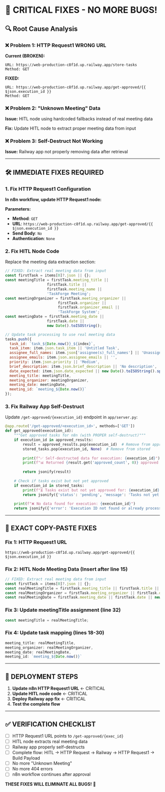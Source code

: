 # 🚨 CRITICAL FIXES - NO MORE BUGS!

## 🔍 **Root Cause Analysis**

### ❌ Problem 1: HTTP Request1 WRONG URL
**Current (BROKEN):**
```
URL: https://web-production-c8f1d.up.railway.app/store-tasks
Method: GET
```

**FIXED:**
```
URL: https://web-production-c8f1d.up.railway.app/get-approved/{{ $json.execution_id }}
Method: GET
```

### ❌ Problem 2: "Unknown Meeting" Data
**Issue:** HITL node using hardcoded fallbacks instead of real meeting data

**Fix:** Update HITL node to extract proper meeting data from input

### ❌ Problem 3: Self-Destruct Not Working
**Issue:** Railway app not properly removing data after retrieval

---

## 🛠️ **IMMEDIATE FIXES REQUIRED**

### 1. **Fix HTTP Request1 Configuration**

**In n8n workflow, update HTTP Request1 node:**

**Parameters:**
- **Method**: `GET`
- **URL**: `https://web-production-c8f1d.up.railway.app/get-approved/{{ $json.execution_id }}`
- **Send Body**: `No`
- **Authentication**: `None`

### 2. **Fix HITL Node Code**

Replace the meeting data extraction section:

```javascript
// FIXED: Extract real meeting data from input
const firstTask = items[0]?.json || {};
const meetingTitle = firstTask.meeting_title || 
                   firstTask.title || 
                   firstTask.meeting_name || 
                   'TaskForge Meeting';
const meetingOrganizer = firstTask.meeting_organizer || 
                        firstTask.organizer || 
                        firstTask.organizer_email || 
                        'TaskForge System';
const meetingDate = firstTask.meeting_date || 
                   firstTask.date || 
                   new Date().toISOString();

// Update task processing to use real meeting data
tasks.push({
  task_id: `task_${Date.now()}_${index}`,
  task_item: item.json.task_item || 'Untitled Task',
  assignee_full_names: item.json['assignee(s)_full_names'] || 'Unassigned',
  assignee_emails: item.json.assignee_emails || '',
  priority: item.json.priority || 'Medium',
  brief_description: item.json.brief_description || 'No description',
  date_expected: item.json.date_expected || new Date().toISOString().split('T')[0],
  meeting_title: meetingTitle,
  meeting_organizer: meetingOrganizer,
  meeting_date: meetingDate,
  meeting_id: `meeting_${Date.now()}`
});
```

### 3. **Fix Railway App Self-Destruct**

Update `/get-approved/{execution_id}` endpoint in `app/server.py`:

```python
@app.route('/get-approved/<execution_id>', methods=['GET'])
def get_approved(execution_id):
    """Get approved tasks for n8n (with PROPER self-destruct)"""
    if execution_id in approved_results:
        result = approved_results.pop(execution_id)  # Remove from approved
        stored_tasks.pop(execution_id, None)  # Remove from stored
        
        print(f"✅ Self-destructed data for execution: {execution_id}")
        print(f"📊 Returned {result.get('approved_count', 0)} approved tasks")
        
        return jsonify(result)
    
    # Check if tasks exist but not yet approved
    if execution_id in stored_tasks:
        print(f"⏳ Tasks exist but not yet approved for: {execution_id}")
        return jsonify({'status': 'pending', 'message': 'Tasks not yet approved'}), 202
    
    print(f"❌ No data found for execution: {execution_id}")
    return jsonify({'error': 'Execution ID not found or already processed'}), 404
```

---

## 🎯 **EXACT COPY-PASTE FIXES**

### Fix 1: HTTP Request1 URL
```
https://web-production-c8f1d.up.railway.app/get-approved/{{ $json.execution_id }}
```

### Fix 2: HITL Node Meeting Data (Insert after line 15)
```javascript
// FIXED: Extract real meeting data from input
const firstTask = items[0]?.json || {};
const realMeetingTitle = firstTask.meeting_title || firstTask.title || 'TaskForge Meeting';
const realMeetingOrganizer = firstTask.meeting_organizer || firstTask.organizer || 'TaskForge System';
const realMeetingDate = firstTask.meeting_date || firstTask.date || new Date().toISOString();
```

### Fix 3: Update meetingTitle assignment (line 32)
```javascript
const meetingTitle = realMeetingTitle;
```

### Fix 4: Update task mapping (lines 18-30)
```javascript
meeting_title: realMeetingTitle,
meeting_organizer: realMeetingOrganizer,
meeting_date: realMeetingDate,
meeting_id: `meeting_${Date.now()}`
```

---

## 🚀 **DEPLOYMENT STEPS**

1. **Update n8n HTTP Request1 URL** ← CRITICAL
2. **Update HITL node code** ← CRITICAL  
3. **Deploy Railway app fix** ← CRITICAL
4. **Test the complete flow**

---

## ✅ **VERIFICATION CHECKLIST**

- [ ] HTTP Request1 URL points to `/get-approved/{exec_id}`
- [ ] HITL node extracts real meeting data
- [ ] Railway app properly self-destructs
- [ ] Complete flow: HITL → HTTP Request → Railway → HTTP Request1 → Build Payload
- [ ] No more "Unknown Meeting"
- [ ] No more 404 errors
- [ ] n8n workflow continues after approval

**THESE FIXES WILL ELIMINATE ALL BUGS!** 🎯 